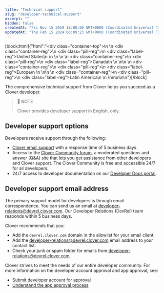 ```yaml
---
title: "Technical support"
slug: "developer-technical-support"
excerpt: ""
hidden: false
createdAt: "Fri Nov 15 2019 18:08:00 GMT+0000 (Coordinated Universal Time)"
updatedAt: "Thu Feb 15 2024 06:09:23 GMT+0000 (Coordinated Universal Time)"
---
```

[block:html]{"html":"<div class=\"container-top\">\n  <!--United States-->\n  <div class=\"container-reg\">\n    <div class=\"pill-reg\">\n      <div class=\"label-reg\">United States</div>\n    </div>\n  </div>\n  \n  <!--Canada-->\n  <div class=\"container-reg\">\n    <div class=\"pill-reg\">\n      <div class=\"label-reg\">Canada</div>\n    </div>\n  </div>\n\n  <!--Europe-->\n  <div class=\"container-reg\">\n    <div class=\"pill-reg\">\n      <div class=\"label-reg\">Europe</div>\n    </div>\n  </div>\n\n  <!--Latin America-->\n  <div class=\"container-reg\">\n    <div class=\"pill-reg\">\n      <div class=\"label-reg\">Latin America</div>\n    </div>\n  </div>\n</div>\n\n\n<!--Css-->\n<style>\n.container-top {\n  top: -15px;\n  position: relative;\n  margin-bottom: -5px;\n}\n\n.container-reg {\n  align-items: center;\n  min-width: auto; \n  width: fit-content;\n  text-align: left;\n  overflow: auto;\n  display: inline-block; \n}\n\n/*Pill format REG*/\n.pill-reg {\n  background: #44BB44;\n  border: .5px solid #44BB44;\n  margin-left: 5px;\n  overflow: auto;\n  display: flex; \n  justify-content: center; \n  align-items: center; \n  border-radius: 10px;\n  height: 1.8rem;\n  margin-top: 10px;\n  margin-bottom: 1.5px; \n  padding: 0 10px; \n}\n\n/*Text FORMAT inside REG pills */\n.pill-reg .label-reg, \n.pill-reg__addon .label-reg \n{\n  font-style: normal;\n  font-weight: normal;\n  font-size: 12px;\n  color: #fff;\n  vertical-align: middle;\n  margin: 0;\n  padding: 0 5px;\n}\n</style>"}[/block]

The comprehensive technical support from Clover helps you succeed as a Clover developer.

> 📘 NOTE
> 
> Clover provides developer support in English, only.

## Developer support options

Developers receive support through the following:

- [Clover email support](mailto:developer-relations@devrel.clover.com) with a response time of 5 business days.
- Access to the [Clover Community forum](https://community.clover.com/index.html), a moderated questions and answer (Q&A) site that lets you get assistance from other developers and Clover support. The Clover Community is free and accessible 24/7 for all developers.
- 24/7 access to developer documentation on our [Developer Docs portal](https://docs.clover.com/).

## Developer support email address

The primary support model for developers is through email correspondence. You can send us an email at [developer-relations@devrel.clover.com](mailto:developer-relations@devrel.clover.com). Our Developer Relations (DevRel) team responds within 5 business days.

Clover recommends that you:

- Add the `devrel.clover.com` domain in the allowlist for your email client.
- Add the [developer-relations@devrel.clover.com](mailto:developer-relations@devrel.clover.com) email address to your contact list.
- Check your junk or spam folder for emails from [developer-relations@devrel.clover.com](mailto:developer-relations@devrel.clover.com).

Clover strives to meet the needs of our entire developer community. For more information on the developer account approval and app approval, see:

- [Submit developer account for approval](https://docs.clover.com/docs/developer-account-approval)
- [Understand the app approval process](https://docs.clover.com/docs/developer-app-approval-archive)
